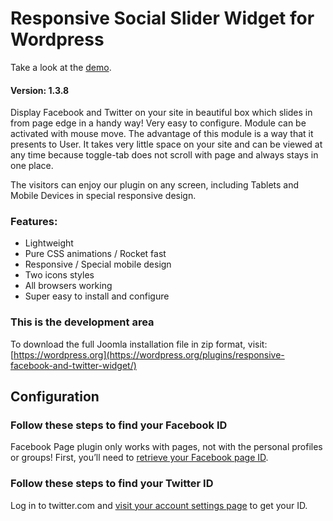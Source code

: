 # Responsive Social Slider Widget for Wordpress

Take a look at the [demo](https://jakubskowronski.com/wordpress/).

#### Version: 1.3.8

Display Facebook and Twitter on your site in beautiful box which slides in from page edge in a handy way! Very easy to configure. Module can be activated with mouse move. The advantage of this module is a way that it presents to User. It takes very little space on your site and can be viewed at any time because toggle-tab does not scroll with page and always stays in one place.

The visitors can enjoy our plugin on any screen, including Tablets and Mobile Devices in special responsive design.

### Features:
* Lightweight
* Pure CSS animations / Rocket fast
* Responsive / Special mobile design
* Two icons styles
* All browsers working
* Super easy to install and configure

### This is the development area
To download the full Joomla installation file in zip format, visit:  
[https://wordpress.org](https://wordpress.org/plugins/responsive-facebook-and-twitter-widget/)

## Configuration

### Follow these steps to find your Facebook ID 
Facebook Page plugin only works with pages, not with the personal profiles or groups! First, you’ll need to [retrieve your Facebook page ID](https://findmyfbid.com).


### Follow these steps to find your Twitter ID 
Log in to twitter.com and [visit your account settings page](https://help.twitter.com/en/managing-your-account/change-twitter-handle) to get your ID.